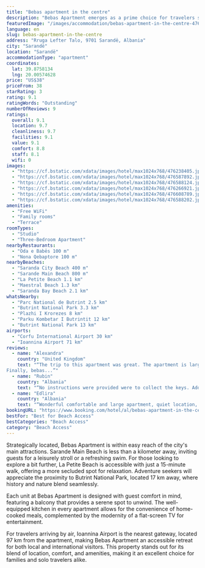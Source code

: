 ```yaml
---
title: "Bebas apartment in the centre"
description: "Bebas Apartment emerges as a prime choice for travelers seeking comfort and convenience in the heart of Saranda."
featuredImage: "/images/accommodation/bebas-apartment-in-the-centre-476238405.jpg"
language: en
slug: bebas-apartment-in-the-centre
address: "Rruga Lefter Talo, 9701 Sarandë, Albania"
city: "Sarandë"
location: "Sarandë"
accommodationType: "apartment"
coordinates:
  lat: 39.8758134
  lng: 20.00574628
price: "US$38"
priceFrom: 38
starRating: 3
rating: 9.1
ratingWords: "Outstanding"
numberOfReviews: 9
ratings:
  overall: 9.1
  location: 9.7
  cleanliness: 9.7
  facilities: 9.1
  value: 9.1
  comfort: 8.8
  staff: 8.1
  wifi: 0
images:
  - "https://cf.bstatic.com/xdata/images/hotel/max1024x768/476238405.jpg?k=6917a31c287b75923c62d1c850480bd929b3e97865481272b5a58ad2dca24f6e&o=&hp=1"
  - "https://cf.bstatic.com/xdata/images/hotel/max1024x768/476587892.jpg?k=a998bdef5aed13b9b2bdd105b1e27fd87059b66f8d948dded9a02e93edc217f5&o=&hp=1"
  - "https://cf.bstatic.com/xdata/images/hotel/max1024x768/476588124.jpg?k=64f97b736223df0a4aa4117ad9b3f33581b60674ef5d544628e9e875cdada802&o=&hp=1"
  - "https://cf.bstatic.com/xdata/images/hotel/max1024x768/476266921.jpg?k=997c2e62d7ba7ccfc3154872f58e39c3b1af3ca4347a4e7596e387ea66321271&o=&hp=1"
  - "https://cf.bstatic.com/xdata/images/hotel/max1024x768/476608789.jpg?k=8a6e0006c67a85bc4ce0e7d1c1e696497a7a0b9f64f1eee1db32bcd65806b759&o=&hp=1"
  - "https://cf.bstatic.com/xdata/images/hotel/max1024x768/476588202.jpg?k=9747e23c198f00d80e972dacf426635ef47248e410cfa8a0b8de91e5a7882a97&o=&hp=1"
amenities:
  - "Free WiFi"
  - "Family rooms"
  - "Terrace"
roomTypes:
  - "Studio"
  - "Three-Bedroom Apartment"
nearbyRestaurants:
  - "Oda e Babës 100 m"
  - "Nona Qebaptore 100 m"
nearbyBeaches:
  - "Saranda City Beach 400 m"
  - "Sarande Main Beach 800 m"
  - "La Petite Beach 1.1 km"
  - "Maestral Beach 1.3 km"
  - "Saranda Bay Beach 2.1 km"
whatsNearby:
  - "Parc National de Butrint 2.5 km"
  - "Butrint National Park 3.3 km"
  - "Plazhi I Krorezes 8 km"
  - "Parku Kombetar I Butrintit 12 km"
  - "Butrint National Park 13 km"
airports:
  - "Corfu International Airport 30 km"
  - "Ioannina Airport 71 km"
reviews:
  - name: "Alexandra"
    country: "United Kingdom"
    text: "“The trip to this apartment was great. The apartment is large and very comfortable for 6 people (and friends or family). The location is great because you are in front of the beach and you don't need cars to get to the beach,
Finally, bebas...”"
  - name: "Rubin"
    country: "Albania"
    text: "“No instructions were provided were to collect the keys. Address provided was not complete. Had to find the apartment based on the picture as nowhere outside was there an indication that this was Beba’s apartment. Texted called the host no...”"
  - name: "Edlira"
    country: "Albania"
    text: "“Wonderful comfortable and large apartment, quiet location, accessible to all facilities like markets, restaurants. Definitely we'll come again.”"
bookingURL: "https://www.booking.com/hotel/al/bebas-apartment-in-the-centre.en-gb.html?aid=8035640"
bestFor: "Best for Beach Access"
bestCategories: "Beach Access"
category: "Beach Access"
---
```


Strategically located, Bebas Apartment is within easy reach of the city's main attractions. Sarande Main Beach is less than a kilometer away, inviting guests for a leisurely stroll or a refreshing swim. For those looking to explore a bit further, La Petite Beach is accessible with just a 15-minute walk, offering a more secluded spot for relaxation. Adventure seekers will appreciate the proximity to Butrint National Park, located 17 km away, where history and nature blend seamlessly.

Each unit at Bebas Apartment is designed with guest comfort in mind, featuring a balcony that provides a serene spot to unwind. The well-equipped kitchen in every apartment allows for the convenience of home-cooked meals, complemented by the modernity of a flat-screen TV for entertainment.

For travelers arriving by air, Ioannina Airport is the nearest gateway, located 97 km from the apartment, making Bebas Apartment an accessible retreat for both local and international visitors. This property stands out for its blend of location, comfort, and amenities, making it an excellent choice for families and solo travelers alike.